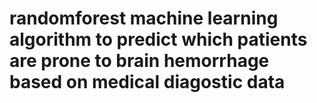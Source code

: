 # randomforest machine learning algorithm to predict which patients are prone to brain hemorrhage based on medical diagostic data
